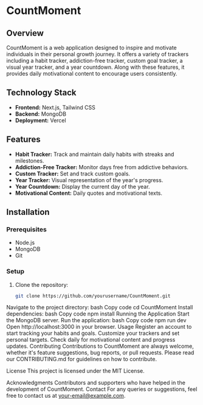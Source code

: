 # CountMoment

## Overview
CountMoment is a web application designed to inspire and motivate individuals in their personal growth journey. It offers a variety of trackers including a habit tracker, addiction-free tracker, custom goal tracker, a visual year tracker, and a year countdown. Along with these features, it provides daily motivational content to encourage users consistently.

## Technology Stack
- **Frontend:** Next.js, Tailwind CSS
- **Backend:** MongoDB
- **Deployment:** Vercel

## Features
- **Habit Tracker:** Track and maintain daily habits with streaks and milestones.
- **Addiction-Free Tracker:** Monitor days free from addictive behaviors.
- **Custom Tracker:** Set and track custom goals.
- **Year Tracker:** Visual representation of the year's progress.
- **Year Countdown:** Display the current day of the year.
- **Motivational Content:** Daily quotes and motivational texts.

## Installation

### Prerequisites
- Node.js
- MongoDB
- Git

### Setup
1. Clone the repository:
   ```bash
   git clone https://github.com/yourusername/CountMoment.git
Navigate to the project directory:
bash
Copy code
cd CountMoment
Install dependencies:
bash
Copy code
npm install
Running the Application
Start the MongoDB server.
Run the application:
bash
Copy code
npm run dev
Open http://localhost:3000 in your browser.
Usage
Register an account to start tracking your habits and goals.
Customize your trackers and set personal targets.
Check daily for motivational content and progress updates.
Contributing
Contributions to CountMoment are always welcome, whether it's feature suggestions, bug reports, or pull requests. Please read our CONTRIBUTING.md for guidelines on how to contribute.

License
This project is licensed under the MIT License.

Acknowledgments
Contributors and supporters who have helped in the development of CountMoment.
Contact
For any queries or suggestions, feel free to contact us at your-email@example.com.

